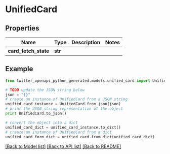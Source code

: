 # UnifiedCard


## Properties

Name | Type | Description | Notes
------------ | ------------- | ------------- | -------------
**card_fetch_state** | **str** |  | 

## Example

```python
from twitter_openapi_python_generated.models.unified_card import UnifiedCard

# TODO update the JSON string below
json = "{}"
# create an instance of UnifiedCard from a JSON string
unified_card_instance = UnifiedCard.from_json(json)
# print the JSON string representation of the object
print UnifiedCard.to_json()

# convert the object into a dict
unified_card_dict = unified_card_instance.to_dict()
# create an instance of UnifiedCard from a dict
unified_card_form_dict = unified_card.from_dict(unified_card_dict)
```
[[Back to Model list]](../README.md#documentation-for-models) [[Back to API list]](../README.md#documentation-for-api-endpoints) [[Back to README]](../README.md)


